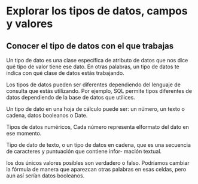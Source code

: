 # Explorar los tipos de datos, campos y valores

## Conocer el tipo de datos con el que trabajas

Un tipo de dato es una clase específica de atributo de datos que nos dice qué tipo de valor tiene ese dato. En otras
palabras, un tipo de datos te indica con qué clase de datos estás trabajando.

Los tipos de datos pueden ser diferentes dependiendo del lenguaje de consulta que estás utilizando. Por ejemplo, SQL
permite tipos diferentes de datos dependiendo de la base de datos que utilices.

Un tipo de dato en una hoja de cálculo puede ser: un número, un texto o cadena, datos booleanos o Date.

Tipos de datos numéricos, Cada número representa elformato del dato en ese momento.

Tipo de dato de texto, o un tipo de datos en cadena, que es una secuencia de caracteres y puntuación que contiene infor-
mación textual.

los dos únicos valores posibles son verdadero o falso. Podríamos cambiar la fórmula de manera que aparezcan otras palabras
en esas celdas, pero aun así serían datos booleanos.
